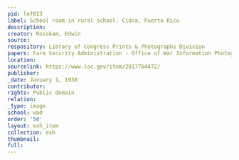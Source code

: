 ```yaml
---
pid: lef013
label: School room in rural school. Cidra, Puerto Rico
description:
creator: Rosskam, Edwin
source:
respository: Library of Congress Prints & Photographs Division
papers: Farm Security Administration - Office of War Information Photograph Collection
location:
sourcelink: https://www.loc.gov/item/2017764472/
publisher:
_date: January 1, 1938
contributor:
rights: Public domain
relation:
_type: image
school: wad
order: '50'
layout: exh_item
collection: exh
thumbnail:
full:
---
```

